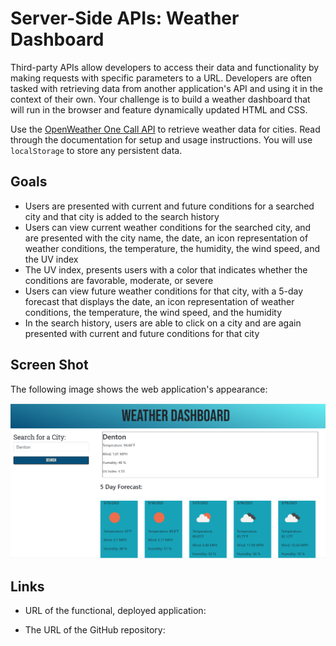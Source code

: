 # Server-Side APIs: Weather Dashboard

Third-party APIs allow developers to access their data and functionality by making requests with specific parameters to a URL. Developers are often tasked with retrieving data from another application's API and using it in the context of their own. Your challenge is to build a weather dashboard that will run in the browser and feature dynamically updated HTML and CSS.

Use the [OpenWeather One Call API](https://openweathermap.org/api/one-call-api) to retrieve weather data for cities. Read through the documentation for setup and usage instructions. You will use `localStorage` to store any persistent data.

## Goals

- Users are presented with current and future conditions for a searched city and that city is added to the search history
- Users can view current weather conditions for the searched city, and are presented with the city name, the date, an icon representation of weather conditions, the temperature, the humidity, the wind speed, and the UV index
- The UV index, presents users with a color that indicates whether the conditions are favorable, moderate, or severe
- Users can view future weather conditions for that city, with a 5-day forecast that displays the date, an icon representation of weather conditions, the temperature, the wind speed, and the humidity
- In the search history, users are able to click on a city and are again presented with current and future conditions for that city

## Screen Shot

The following image shows the web application's appearance:

![The weather app includes a search option, a list of cities, and a five-day forecast and current weather conditions.](./screenshot.PNG)

## Links

- URL of the functional, deployed application:

- The URL of the GitHub repository:
